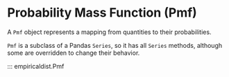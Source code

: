 # Probability Mass Function (Pmf)

A `Pmf` object represents a mapping from quantities to their probabilities.

`Pmf` is a subclass of a Pandas `Series`, so it has all `Series` methods, although some are overridden to change their behavior.

::: empiricaldist.Pmf
